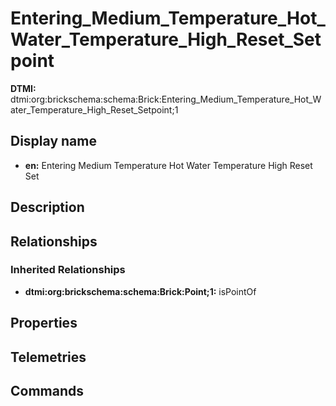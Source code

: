# Entering_Medium_Temperature_Hot_Water_Temperature_High_Reset_Setpoint
**DTMI:** dtmi:org:brickschema:schema:Brick:Entering_Medium_Temperature_Hot_Water_Temperature_High_Reset_Setpoint;1
## Display name
- **en:** Entering Medium Temperature Hot Water Temperature High Reset Set
## Description
## Relationships
### Inherited Relationships
* **dtmi:org:brickschema:schema:Brick:Point;1:** isPointOf
## Properties
## Telemetries
## Commands
